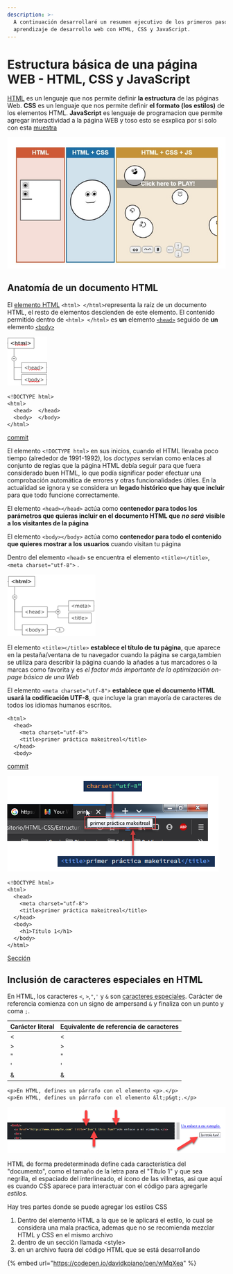 ```yaml
---
description: >-
  A continuación desarrollaré un resumen ejecutivo de los primeros pasos del
  aprendizaje de desarrollo web con HTML, CSS y JavaScript.
---
```


# Estructura básica de una página WEB - HTML, CSS y JavaScript

[HTML](https://developer.mozilla.org/es/docs/Learn/HTML/Introduccion_a_HTML/iniciar) es un lenguaje que nos permite definir **la estructura** de las páginas Web. **CSS** es un lenguaje que nos permite definir **el formato \(los estilos\)** de los elementos HTML. **JavaScript** es lenguaje de programacion que permite agregar interactividad a la página WEB y toso esto se esxplica por si solo con esta [muestra](https://html-css-js.com/)

![HTML, HTML+CSS, HTML+CSS+JavaScript](.gitbook/assets/og.jpg)

## Anatomía de un documento HTML <a id="Anatom&#xED;a_de_un_documento_HTML"></a>

El [elemento HTML](https://developer.mozilla.org/es/docs/Web/HTML/Elemento/html) `<html> </html>`representa la raíz de un documento HTML, el resto de elementos descienden de este elemento. El contenido permitido dentro de `<html> </html>` es **un** elemento [`<head>`](https://developer.mozilla.org/es/docs/Web/HTML/Elemento/head) seguido de **un** elemento [`<body>`](https://developer.mozilla.org/es/docs/Web/HTML/Elemento/body)

![Estructura elemental HTML](.gitbook/assets/20200706182254.png)

```markup
<!DOCTYPE html>
<html>
  <head>  </head>
  <body>  </body>
</html>
```

[commit](https://github.com/MaodeColombia/HTML-CSS/commit/4c1a970eba3ec8ecbe53441665745433a4a9bdca)

El elemento `<!DOCTYPE html>` en sus inicios, cuando el HTML llevaba poco tiempo \(alrededor de 1991-1992\), los _doctypes_ servían como enlaces al conjunto de reglas que la página HTML debía seguir para que fuera considerado buen HTML, lo que podía significar poder efectuar una comprobación automática de errores y otras funcionalidades útiles. En la actualidad se ignora y se considera un **legado histórico que hay que incluir** para que todo funcione correctamente.

El elemento `<head></head>` actúa como **contenedor para todos los parámetros que quieras incluir en el documento HTML que** _**no será**_ **visible a los visitantes de la página**

El elemento `<body></body>` actúa como **contenedor para todo el contenido que quieres mostrar a los usuarios** cuando visitan tu página

Dentro del elemento `<head>` se encuentra el elemento `<title></title>`, `<meta charset="utf-8">` .

![Elementos &amp;lt;title&amp;gt; y &amp;lt;meta&amp;gt;](.gitbook/assets/20200707213719.png)

El elemento `<title></title>` **establece el título de tu página**, que aparece en la pestaña/ventana de tu navegador cuando la página se carga,tambien se utiliza para describir la página cuando la añades a tus marcadores o la marcas como favorita y es _el factor más importante de la optimización on-page básica de una Web_

El elemento `<meta charset="utf-8">` **establece que el documento HTML usará la codificación UTF-8**, que incluye la gran mayoría de caracteres de todos los idiomas humanos escritos.

```markup
<html>
  <head>
    <meta charset="utf-8">
    <title>primer práctica makeitreal</title>
  </head>
  <body>
```

[commit](https://github.com/MaodeColombia/HTML-CSS/commit/6820646c3730e71dc2a2b1fc24e3de79a3bb0aa6)

![cambios con &amp;lt;charset&amp;gt; y con &amp;lt;title&amp;gt;](.gitbook/assets/20200708172008.png)

```markup
<!DOCTYPE html>
<html>
  <head>
    <meta charset="utf-8">
    <title>primer práctica makeitreal</title>
  </head>
  <body>
    <h1>Título 1</h1>
  </body>
</html>
```

[Sección](https://wiki.developer.mozilla.org/es/docs/Learn/HTML/Introduccion_a_HTML/iniciar#Referencias_a_entidades_Inclusi%C3%B3n_de_caracteres_especiales_en_HTML)

## Inclusión de caracteres especiales en HTML <a id="Referencias_a_entidades_Inclusi&#xF3;n_de_caracteres_especiales_en_HTML"></a>

En HTML, los caracteres `<`, `>`,`"`,`'` y `&` son [caracteres especiales](https://wiki.developer.mozilla.org/es/docs/Learn/HTML/Introduccion_a_HTML/iniciar#Referencias_a_entidades_Inclusi%C3%B3n_de_caracteres_especiales_en_HTML). Carácter de referencia comienza con un signo de ampersand `&` y finaliza con un punto y coma `;`.

| Carácter literal | Equivalente de referencia de caracteres |
| :--- | :--- |
| &lt; | &lt; |
| &gt; | &gt; |
| " | " |
| ' | ' |
| & | & |

```markup
<p>En HTML, defines un párrafo con el elemento <p>.</p>
<p>En HTML, defines un párrafo con el elemento &lt;p&gt;.</p>
```

![](.gitbook/assets/20200708151059.png)

HTML de forma predeterminada define cada característica del "documento", como el tamaño de la letra para el "Título 1" y que sea negrilla, el espaciado del interlineado, el ícono de las villnetas, asi que aquí es cuando CSS aparece para interactuar con el código para agregarle _estilos._

Hay tres partes donde se puede agregar los estilos CSS

1. Dentro del elemento HTML a la que se le aplicará el estilo, lo cual se considera una mala practica, ademas que no se recomienda mezclar HTML y CSS en el mismo archivo
2. dentro de un sección llamada &lt;style&gt;
3. en un archivo fuera del código HTML que se está desarrollando

{% embed url="https://codepen.io/davidkpiano/pen/wMqXea" %}




